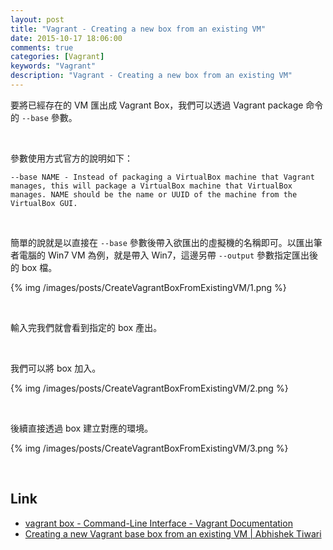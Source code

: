 ```yaml
---
layout: post
title: "Vagrant - Creating a new box from an existing VM"
date: 2015-10-17 18:06:00
comments: true
categories: [Vagrant]
keywords: "Vagrant"
description: "Vagrant - Creating a new box from an existing VM"
---
```


要將已經存在的 VM 匯出成 Vagrant Box，我們可以透過 Vagrant package 命令的 `--base` 參數。  

<!-- More -->

<br/>


參數使用方式官方的說明如下： 
 
    --base NAME - Instead of packaging a VirtualBox machine that Vagrant manages, this will package a VirtualBox machine that VirtualBox manages. NAME should be the name or UUID of the machine from the VirtualBox GUI.

<br/>


簡單的說就是以直接在 `--base` 參數後帶入欲匯出的虛擬機的名稱即可。以匯出筆者電腦的 Win7 VM 為例，就是帶入 Win7，這邊另帶 `--output` 參數指定匯出後的 box 檔。  

{% img /images/posts/CreateVagrantBoxFromExistingVM/1.png %}

<br/>


輸入完我們就會看到指定的 box 產出。  

<br/>


我們可以將 box 加入。  

{% img /images/posts/CreateVagrantBoxFromExistingVM/2.png %}

<br/>


後續直接透過 box 建立對應的環境。   

{% img /images/posts/CreateVagrantBoxFromExistingVM/3.png %}

<br/>


Link
----
* [vagrant box - Command-Line Interface - Vagrant Documentation](https://docs.vagrantup.com/v2/cli/box.html)
* [Creating a new Vagrant base box from an existing VM | Abhishek Tiwari](http://abhishek-tiwari.com/hacking/creating-a-new-vagrant-base-box-from-an-existing-vm)
